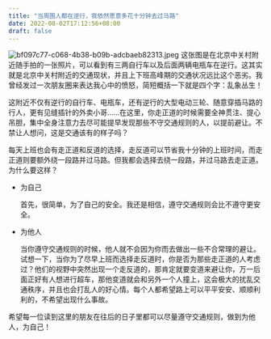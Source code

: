 ```yaml
---
title: "当周围人都在逆行，我依然愿意多花十分钟去过马路"
date: 2022-08-02T17:12:56+08:00
draft: false
---
```


![bf097c77-c068-4b38-b09b-adcbaeb82313.jpeg](https://s2.loli.net/2022/08/02/VCuWS2NxHmyvUOg.jpg)
这张图是在北京中关村附近随手拍的一张照片，可以看到有三两自行车以及后面两辆电瓶车在逆行。这其实就是北京中关村附近的交通现状，并且上下班高峰期的交通状况远比这个恶劣。我曾经发过一次朋友圈来表达我心中的愤怒，简短概括一下就是四个字：乱象丛生！

这附近不仅有逆行的自行车、电瓶车，还有逆行的大型电动三轮、随意穿插马路的行人，更有见缝插针的外卖小哥……在这里，你走正道的时候需要全神贯注、提心吊胆，集中全身注意力去尽可能提早发现那些不守交通规则的人，以提前避让。不禁让人想问，这是交通该有的样子吗？

每天上班也会有走正道和反道的选择，走反道可以节省我十分钟的上班时间，而走正道则要额外绕一段路并过马路。但我都会选择去绕一段路，并过马路去走正道。为什么要这样？
+ 为自己

    首先，很简单，为了自己的安全。我还是相信，遵守交通规则会比不遵守更安全。
+ 为他人

    当你遵守交通规则的时候，他人就不会因为你而去做出一些不合常理的避让。试想一下，当你为了尽早上班而选择走反道时，你是否为那些走正道的人考虑过？他们的视野中突然出现一个走反道的，那肯定就要变道来避让你，万一后面正好有人想进行超车，那他变道就会和另外一个人撞上，这会极大的扰乱交通秩序，并且也会打乱人的好心情。每个人都希望路上可以平平安安、顺顺利利的，不希望出现什么事故。

希望每一位读到这里的朋友在往后的日子里都可以尽量遵守交通规则，做到为他人，为自己！